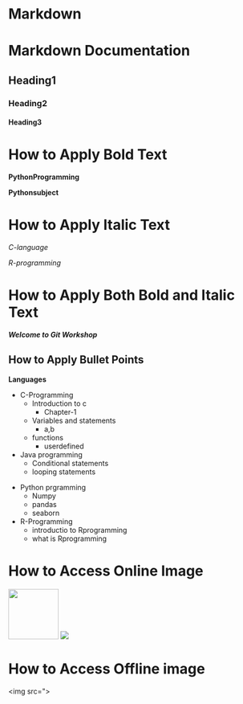 # Markdown


# Markdown Documentation

## Heading1

### Heading2

#### Heading3

# How to Apply Bold Text

**PythonProgramming**

__Pythonsubject__

# How to Apply Italic Text

*C-language*

_R-programming_

# How to Apply Both Bold and Italic Text

***Welcome to Git Workshop***

## How to Apply Bullet Points

**Languages**

+ C-Programming
  + Introduction to c
    * Chapter-1
  + Variables and statements
    * a,b
  + functions
    * userdefined
+ Java programming
  + Conditional statements
  + looping statements
- Python prgramming
  - Numpy
  - pandas
  - seaborn
- R-Programming
  - introductio to Rprogramming
  - what is Rprogramming


# How to Access Online Image

<img src="https://dl.fujifilm-x.com/global/products/cameras/x-t3/sample-images/ff_x_t3_002.JPG" height=100px width=100px>
<img src="https://cdn.pixabay.com/photo/2018/08/03/04/36/love-3581038_960_720.jpg">


# How to Access Offline image

<img src=">

